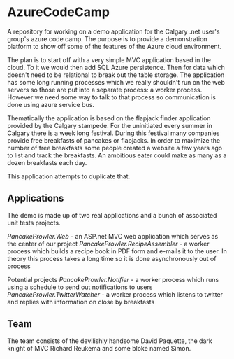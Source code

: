 AzureCodeCamp
=============

A repository for working on a demo application for the Calgary .net user's group's azure code camp.  The purpose is to provide a demonstration platform to show off some of the features of the Azure cloud environment. 

The plan is to start off with a very simple MVC application based in the cloud. To it we would then add SQL Azure persistence.  Then for data which doesn't need to be relational to break out the table storage. The application has some long running processes which we really shouldn't run on the web servers so those are put into a separate process: a worker process. However we need some way to talk to that process so communication is done using azure service bus. 

Thematically the application is based on the flapjack finder application provided by the Calgary stampede. For the uninitiated every summer in Calgary there is a week long festival. During this festival many companies provide free breakfasts of pancakes or flapjacks. In order to maximize the number of free breakfasts some people created a website a few years ago to list and track the breakfasts. An ambitious eater could make as many as a dozen breakfasts each day. 

This application attempts to duplicate that.


Applications
------------

The demo is made up of two real applications and a bunch of associated unit tests projects. 

*PancakeProwler.Web* - an ASP.net MVC web application which serves as the center of our project
*PancakeProwler.RecipeAssembler* - a worker process which builds a recipe book in PDF form and e-mails it to the user. In theory this process takes a long time so it is done asynchronously out of process

Potential projects
*PancakeProwler.Notifier* - a worker process which runs using a schedule to send out notifications to users
*PancakeProwler.TwitterWatcher* - a worker process which listens to twitter and replies with information on close by breakfasts


Team
----

The team consists of the devilishly handsome David Paquette, the dark knight of MVC Richard Reukema and some bloke named Simon.